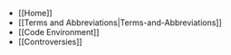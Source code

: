 * [[Home]]
* [[Terms and Abbreviations|Terms-and-Abbreviations]]
* [[Code Environment]]
* [[Controversies]]